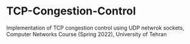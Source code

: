 # TCP-Congestion-Control
Implementation of TCP congestion control using UDP netwrok sockets, Computer Networks Course (Spring 2022), University of Tehran 
